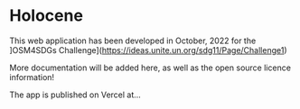 # Holocene

This web application has been developed in October, 2022 for the ]OSM4SDGs Challenge](https://ideas.unite.un.org/sdg11/Page/Challenge1)

More documentation will be added here, as well as the open source licence information!

The app is published on Vercel at...
